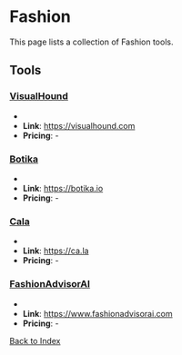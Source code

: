 # Fashion

This page lists a collection of Fashion tools.

## Tools

### [VisualHound](https://visualhound.com)
-
- **Link**: https://visualhound.com
- **Pricing**: -

### [Botika](https://botika.io)
-
- **Link**: https://botika.io
- **Pricing**: -

### [Cala](https://ca.la)
-
- **Link**: https://ca.la
- **Pricing**: -

### [FashionAdvisorAI](https://www.fashionadvisorai.com)
-
- **Link**: https://www.fashionadvisorai.com
- **Pricing**: -


[Back to Index](./README.MD)